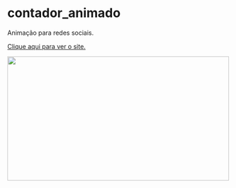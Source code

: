 # contador_animado
Animação para redes sociais.

<a href="https://mssdesign.github.io/contador_animado/" target="_blank">Clique aqui para ver o site.</a>

<img src="https://github.com/mssdesign/portifolios/blob/main/portifolio_vs1/src/Assets/WebSitesPreview/ReactFood.png?raw=true" target='_blank' width="500" height="280">
